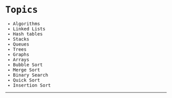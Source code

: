 <samp>

# Topics

- Algorithms
- Linked Lists
- Hash tables
- Stacks
- Queues
- Trees
- Graphs
- Arrays
- Bubble Sort
- Merge Sort
- Binary Search
- Quick Sort
- Insertion Sort

---

</samp>
